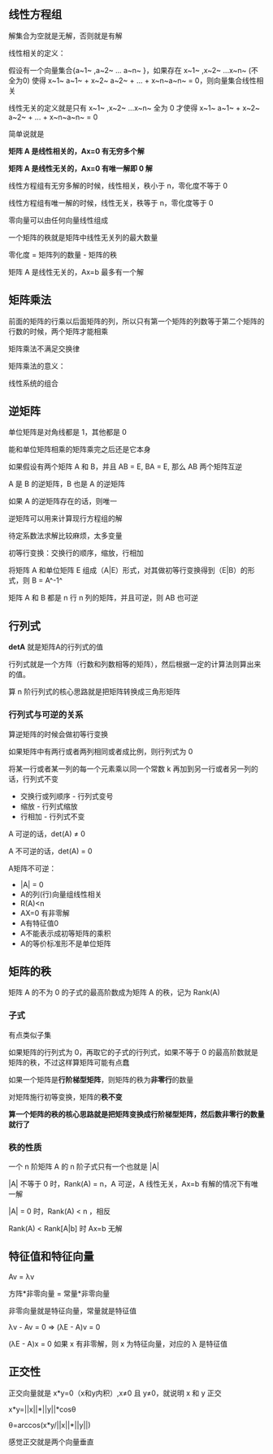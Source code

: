 ## 线性方程组

解集合为空就是无解，否则就是有解

线性相关的定义：

假设有一个向量集合{a~1~ ,a~2~ ... a~n~ }，如果存在 x~1~ ,x~2~ ...x~n~ (不全为0) 使得 x~1~ a~1~ + x~2~ a~2~ + ... + x~n~a~n~  = 0，则向量集合线性相关

线性无关的定义就是只有 x~1~ ,x~2~ ...x~n~ 全为 0 才使得 x~1~ a~1~ + x~2~ a~2~ + ... + x~n~a~n~  = 0

简单说就是

**矩阵 A 是线性相关的，Ax=0 有无穷多个解**

**矩阵 A 是线性无关的，Ax=0 有唯一解即 0 解**

线性方程组有无穷多解的时候，线性相关，秩小于 n，零化度不等于 0

线性方程组有唯一解的时候，线性无关，秩等于 n，零化度等于 0

零向量可以由任何向量线性组成

一个矩阵的秩就是矩阵中线性无关列的最大数量

零化度 = 矩阵列的数量 - 矩阵的秩

矩阵 A 是线性无关的，Ax=b 最多有一个解



## 矩阵乘法

前面的矩阵的行乘以后面矩阵的列，所以只有第一个矩阵的列数等于第二个矩阵的行数的时候，两个矩阵才能相乘

矩阵乘法不满足交换律

矩阵乘法的意义：

线性系统的组合

## 逆矩阵

单位矩阵是对角线都是 1，其他都是 0

能和单位矩阵相乘的矩阵乘完之后还是它本身

如果假设有两个矩阵 A 和 B，并且 AB = E, BA = E, 那么 AB 两个矩阵互逆

A 是 B 的逆矩阵，B 也是 A 的逆矩阵

如果 A 的逆矩阵存在的话，则唯一

逆矩阵可以用来计算现行方程组的解

待定系数法求解比较麻烦，太多变量

初等行变换：交换行的顺序，缩放，行相加

将矩阵 A 和单位矩阵 E 组成（A|E）形式，对其做初等行变换得到（E|B）的形式，则 B = A^-1^ 

矩阵 A 和 B 都是 n 行 n 列的矩阵，并且可逆，则 AB 也可逆

## 行列式

**detA** 就是矩阵A的行列式的值

行列式就是一个方阵（行数和列数相等的矩阵），然后根据一定的计算法则算出来的值。

算 n 阶行列式的核心思路就是把矩阵转换成三角形矩阵

### 行列式与可逆的关系

算逆矩阵的时候会做初等行变换

如果矩阵中有两行或者两列相同或者成比例，则行列式为 0

将某一行或者某一列的每一个元素乘以同一个常数 k 再加到另一行或者另一列的话，行列式不变

- 交换行或列顺序 - 行列式变号
- 缩放 - 行列式缩放
- 行相加 - 行列式不变

A 可逆的话，det(A) $\neq$ 0

A 不可逆的话，det(A) = 0

A矩阵不可逆：

- |A| = 0
- A的列(行)向量组线性相关
- R(A)<n
- AX=0 有非零解
- A有特征值0
- A不能表示成初等矩阵的乘积
- A的等价标准形不是单位矩阵

## 矩阵的秩

矩阵 A 的不为 0 的子式的最高阶数成为矩阵 A 的秩，记为 Rank(A)

### 子式

有点类似子集

如果矩阵的行列式为 0，再取它的子式的行列式，如果不等于 0 的最高阶数就是矩阵的秩，不过这样算矩阵可能有点蠢

如果一个矩阵是**行阶梯型矩阵**，则矩阵的秩为**非零行**的数量

对矩阵施行初等变换，矩阵的**秩不变**

**算一个矩阵的秩的核心思路就是把矩阵变换成行阶梯型矩阵，然后数非零行的数量就行了**

### 秩的性质

一个 n 阶矩阵 A 的 n 阶子式只有一个也就是 |A|

|A| 不等于 0 时，Rank(A) = n，A 可逆，A 线性无关，Ax=b 有解的情况下有唯一解

|A| = 0 时，Rank(A) < n ，相反

Rank(A) < Rank[A|b] 时 Ax=b 无解

## 特征值和特征向量

Av = λv

方阵\*非零向量 = 常量\*非零向量

非零向量就是特征向量，常量就是特征值

λv - Av = 0 => (λE - A)v = 0

(λE - A)x = 0 如果 x 有非零解，则 x 为特征向量，对应的 λ 是特征值

## 正交性

正交向量就是 x\*y=0（x和y内积）,x≠0 且 y≠0，就说明 x 和 y 正交

x\*y=||x||\*||y||*cosθ

θ=arccos(x\*y/||x||\*||y||)

感觉正交就是两个向量垂直

